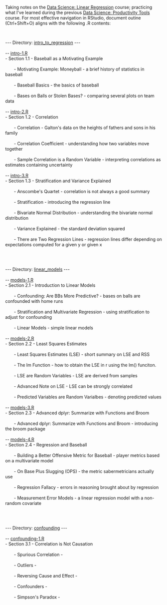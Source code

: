 <p>Taking notes on the <a href="https://www.edx.org/course/data-science-linear-regression">Data Science: Linear Regression</a> course; practicing what I've learned during the previous <a href="https://www.edx.org/course/data-science-productivity-tools">Data Science: Productivity Tools</a> course. For most effective navigation in RStudio, document outine (Ctrl+Shift+O) aligns with the following .R contents:<br></p>
<br>
<p>--- Directory: <a href="https://github.com/DiaLeor/linear-regression/blob/main/intro_to_regression">intro_to_regression</a> ---<br>
<br>
-- <a href="https://github.com/DiaLeor/linear-regression/blob/main/intro_to_regression/intro-1.R">intro-1.R</a><br>
- Section 1.1 - Baseball as a Motivating Example<br>
<br>
&emsp;&emsp;- Motivating Example: Moneyball - a brief history of statistics in baseball<br>
&emsp;&emsp;<br>
&emsp;&emsp;- Baseball Basics - the basics of baseball<br>
&emsp;&emsp;<br>
&emsp;&emsp;- Bases on Balls or Stolen Bases? - comparing several plots on team data<br>
&emsp;&emsp;<br>
-- <a href="https://github.com/DiaLeor/linear-regression/blob/main/intro_to_regression/intro-2.R">intro-2.R</a><br>
- Section 1.2 - Correlation<br>
<br>
&emsp;&emsp;- Correlation - Galton's data on the heights of fathers and sons in his family<br>
&emsp;&emsp;<br>
&emsp;&emsp;- Correlation Coefficient - understanding how two variables move together<br>
&emsp;&emsp;<br>
&emsp;&emsp;- Sample Correlation is a Random Variable - interpreting correlations as estimates containing uncertainty<br>
&emsp;&emsp;<br>
-- <a href="https://github.com/DiaLeor/linear-regression/blob/main/intro_to_regression/intro-3.R">intro-3.R</a><br>
- Section 1.3 - Stratification and Variance Explained<br>
&emsp;&emsp;<br>
&emsp;&emsp;- Anscombe's Quartet - correlation is not always a good summary<br>
&emsp;&emsp;<br>
&emsp;&emsp;- Stratification - introducing the regression line<br>
&emsp;&emsp;<br>
&emsp;&emsp;- Bivariate Normal Distribution - understanding the bivariate normal distribution<br>
&emsp;&emsp;<br>
&emsp;&emsp;- Variance Explained - the standard deviation squared<br>
&emsp;&emsp;<br>
&emsp;&emsp;- There are Two Regression Lines - regression lines differ depending on expectations computed for a given y or given x<br></p>
<p><br>
<br></p>
<p>--- Directory: <a href="https://github.com/DiaLeor/linear-regression/tree/main/intro_to_regression/plots/linear_models.png">linear_models</a> ---<br>
<br>
-- <a href="https://github.com/DiaLeor/linear-regression/blob/main/linear_models/models-1.R">models-1.R</a><br>
- Section 2.1 - Introduction to Linear Models<br>
<br>
&emsp;&emsp;- Confounding: Are BBs More Predictive? - bases on balls are confounded with home runs<br>
&emsp;&emsp;<br>
&emsp;&emsp;- Stratification and Multivariate Regression - using stratification to adjust for confounding<br>
&emsp;&emsp;<br>
&emsp;&emsp;- Linear Models - simple linear models<br>
&emsp;&emsp;<br>
-- <a href="https://github.com/DiaLeor/linear-regression/blob/main/linear_models/models-2.R">models-2.R</a><br>
- Section 2.2 - Least Squares Estimates<br>
<br>
&emsp;&emsp;- Least Squares Estimates (LSE) - short summary on LSE and RSS<br>
&emsp;&emsp;<br>
&emsp;&emsp;- The lm Function - how to obtain the LSE in r using the lm() funciton.<br>
&emsp;&emsp;<br>
&emsp;&emsp;- LSE are Random Variables - LSE are derived from samples<br>
&emsp;&emsp;<br>
&emsp;&emsp;- Advanced Note on LSE - LSE can be strongly correlated<br>
&emsp;&emsp;<br>
&emsp;&emsp;- Predicted Variables are Random Varialbes - denoting predicted values<br>
&emsp;&emsp;<br>
-- <a href="https://github.com/DiaLeor/linear-regression/blob/main/linear_models/models-3.R">models-3.R</a><br>
- Section 2.3 - Advanced dplyr: Summarize with Functions and Broom<br>
<br>
&emsp;&emsp;- Advanced dplyr: Summarize with Functions and Broom - introducing the broom package<br>
<br>
-- <a href="https://github.com/DiaLeor/linear-regression/blob/main/linear_models/models-4.R">models-4.R</a><br>
- Section 2.4 - Regression and Baseball<br>
<br>
&emsp;&emsp;- Building a Better Offensive Metric for Baseball - player metrics based on a multivariate model<br>
&emsp;&emsp;<br>
&emsp;&emsp;- On Base Plus Slugging (OPS) - the metric sabermetricians actually use<br>
&emsp;&emsp;<br>
&emsp;&emsp;- Regression Fallacy - errors in reasoning brought about by regression<br>
&emsp;&emsp;<br>
&emsp;&emsp;- Measurement Error Models - a linear regression model with a non-random covariate<br></p>
<p><br>
<br></p>
<p>--- Directory: <a href="https://github.com/DiaLeor/linear-regression/tree/main/confounding">confounding</a> ---<br>
<br>
-- <a href="https://github.com/DiaLeor/linear-regression/blob/main/confounding/confounding-1.R">confounding-1.R</a><br>
- Section 3.1 - Correlation is Not Causation<br>
<br>
&emsp;&emsp;- Spurious Correlation -<br>
&emsp;&emsp;<br>
&emsp;&emsp;- Outliers -<br>
&emsp;&emsp;<br>
&emsp;&emsp;- Reversing Cause and Effect -<br>
&emsp;&emsp;<br>
&emsp;&emsp;- Confounders -<br>
&emsp;&emsp;<br>
&emsp;&emsp;- Simpson's Paradox -<br></p>
